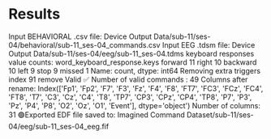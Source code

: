 # Results

Input BEHAVIORAL .csv file: Device Output Data/sub-11/ses-04/behavioral/sub-11_ses-04_commands.csv
Input EEG .tdsm file: Device Output Data/sub-11/ses-04/eeg/sub-11_ses-04.tdms
keyboard responses value counts:
 word_keyboard_response.keys
forward     11
right       10
backward    10
left         9
stop         9
missed       1
Name: count, dtype: int64
Removing extra triggers
index 91 remove
Valid ✅
Number of valid commands : 49
Columns after rename:
 Index(['Fp1', 'Fp2', 'F7', 'F3', 'Fz', 'F4', 'F8', 'FT7', 'FC3', 'FCz', 'FC4',
       'FT8', 'T7', 'C3', 'Cz', 'C4', 'T8', 'TP7', 'CP3', 'CPz', 'CP4', 'TP8',
       'P7', 'P3', 'Pz', 'P4', 'P8', 'O2', 'Oz', 'O1', 'Event'],
      dtype='object')
Number of columns: 31
🟢Exported EDF file saved to: Imagined Command Dataset/sub-11/ses-04/eeg/sub-11_ses-04_eeg.fif
